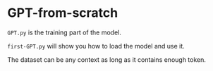 # GPT-from-scratch

`GPT.py` is the training part of the model.

`first-GPT.py` will show you how to load the model and use it.

The dataset can be any context as long as it contains enough token.

